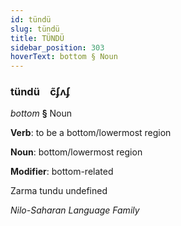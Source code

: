 ```yaml
---
id: tündü
slug: tündü
title: TÜNDÜ
sidebar_position: 303
hoverText: bottom § Noun
---
```


### tündü&emsp;<span kind="abugida">c̃ʄʌʄ</span>

*bottom* **§** Noun

**Verb**: to be a bottom/lowermost region

**Noun**: bottom/lowermost region

**Modifier**: bottom-related

Zarma tundu undefined

*Nilo-Saharan Language Family*